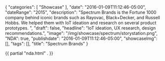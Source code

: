 {
   "categories": [
      "Showcase"
   ],
   "date": "2016-01-09T11:12:46-05:00",
   "dateRange": "2015",
   "description": "Spectrum Brands is the Fortune 1000 company behind iconic brands such as Rayovac, Black+Decker, and Russell Hobbs. We helped them with IoT ideation and research on several product prototypes. ",
   "draft": false,
   "headline": "IoT ideation, UX research, design recommendations.",
   "image": "/img/showcase/spectrum/storystation.png",
   "NDA": true,
   "publishdate": "2016-01-09T11:12:46-05:00",
   "showcaseImg": [],
   "tags": [],
   "title": "Spectrum Brands"
}

{{ partial "nda.html" . }}
